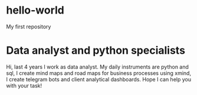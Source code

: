 # hello-world
My first repository
# Data analyst and python specialists
Hi, last 4 years I work as data analyst. My daily instruments are python and sql, I create mind maps and road maps for business processes using xmind, I create telegram bots and client analytical dashboards. 
Hope I can help you with your task!
